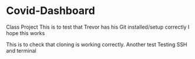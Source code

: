 # Covid-Dashboard
Class Project
This is to test that Trevor has his Git installed/setup correctly
I hope this works

This is to check that cloning is working correctly.
Another test
Testing SSH and terminal